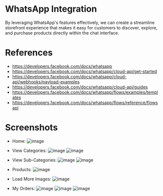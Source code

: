 # WhatsApp Integration
By leveraging WhatsApp's features effectively, we can create a streamline storefront experience that makes it easy for customers to discover, explore, and purchase products directly within the chat interface.

# References
- https://developers.facebook.com/docs/whatsapp
- https://developers.facebook.com/docs/whatsapp/cloud-api/get-started
- https://developers.facebook.com/docs/whatsapp/cloud-api/webhooks/payload-examples
- https://developers.facebook.com/docs/whatsapp/cloud-api/guides
- https://developers.facebook.com/docs/whatsapp/flows/examples/templates
- https://developers.facebook.com/docs/whatsapp/flows/reference/flowsapi

# Screenshots
- Home: 
![image](https://github.com/dhruvpapade/whatsapp_integration/assets/96809527/7e71bd78-dc6f-4904-ab82-17156135f6d6)

- View Categories: 
![image](https://github.com/dhruvpapade/whatsapp_integration/assets/96809527/420941e1-aa2a-45d3-bb6f-d7c2ceb43d93)
![image](https://github.com/dhruvpapade/whatsapp_integration/assets/96809527/b3a4b359-c817-48a8-9961-56a7a4a64fcc)

- View Sub-Categories: 
![image](https://github.com/dhruvpapade/whatsapp_integration/assets/96809527/5cbb0633-afa7-4f66-9aba-2fab1e76a6b3)
![image](https://github.com/dhruvpapade/whatsapp_integration/assets/96809527/a4eefa06-25c1-46f4-a6fd-bdfa95eea799)

-	Products: 
![image](https://github.com/dhruvpapade/whatsapp_integration/assets/96809527/a13afb83-5f9d-4a5c-a8bf-aef7c16ed728)

-	Load More Images: 
![image](https://github.com/dhruvpapade/whatsapp_integration/assets/96809527/8c301091-bbee-494e-8ccb-141b888c0f5f)

-	My Orders: 
![image](https://github.com/dhruvpapade/whatsapp_integration/assets/96809527/df608947-4d59-4458-962f-9fb6dcb4b852)
![image](https://github.com/dhruvpapade/whatsapp_integration/assets/96809527/41667463-66c4-44f2-bf3c-464df3967797)
![image](https://github.com/dhruvpapade/whatsapp_integration/assets/96809527/1c83f081-5b86-4a54-8fe3-d6f0032929ae)



